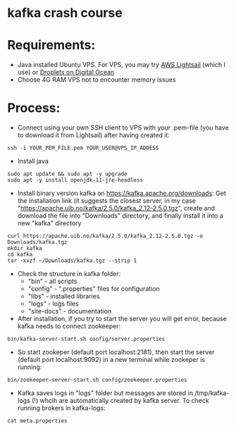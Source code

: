 # kafka crash course

# Requirements:
- Java installed Ubuntu VPS. For VPS, you may try <a href="https://aws.amazon.com/lightsail/">AWS Lightsail</a> (which I use) or <a href="https://www.digitalocean.com/products/droplets/"> Droplets on Digital Ocean </a>
- Choose 4G RAM VPS not to encounter memory issues

# Process:
- Connect using your own SSH client to VPS with your .pem-file (you have to download it from Lightsail) after having created it:
```
ssh -i YOUR_PEM_FILE.pem YOUR_USER@VPS_IP_ADDESS
```

- Install java
```
sudo apt update && sudo apt -y upgrade
sudo apt -y install openjdk-11-jre-headless
```
- Install binary version kafka on https://kafka.apache.org/downloads: Get the installation link (it suggests the closest server, in my case "https://apache.uib.no/kafka/2.5.0/kafka_2.12-2.5.0.tgz", create and download the file into "Downloads" directory, and finally install it into a new "kafka" directory 
```
curl https://apache.uib.no/kafka/2.5.0/kafka_2.12-2.5.0.tgz -o Downloads/kafka.tgz
mkdir kafka
cd kafka
tar -xvzf ~/Downloads/kafka.tgz --strip 1
```
- Check the structure in kafka folder:
  - "bin" - all scripts
  - "config" - ".properties" files for configuration
  - "libs" - installed libraries
  - "logs" - logs files
  - "site-docs" - documentation
- After installation, if you try to start the server you will get error, because kafka needs to connect zookeeper:
```
bin/kafka-server-start.sh config/server.properties
```
- So start zookeper (default port localhost:2181), then start the server (default port localhost:9092) in a new terminal while zookeper is running:
```
bin/zookeeper-server-start.sh config/zookeeper.properties
```
- Kafka saves logs in "logs" folder but messages are stored in /tmp/kafka-logs (!) whcih are automatically created by kafka server. To check running brokers in kafka-logs:  
```
cat meta.properties
```


